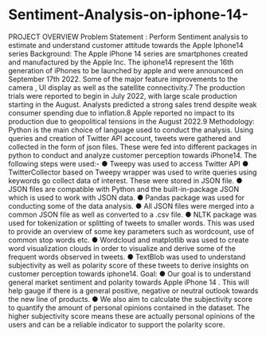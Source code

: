 # Sentiment-Analysis-on-iphone-14-
PROJECT OVERVIEW
Problem Statement : Perform Sentiment analysis to estimate and understand customer 
attitude towards the Apple Iphone14 series
Background:
The Apple iPhone 14 series are smartphones created and manufactured by the Apple Inc. 
The iphone14 represent the 16th generation of iPhones to be launched by apple and were 
announced on September 17th 2022. Some of the major feature improvements to the camera , 
UI display as well as the satellite connectivity.7
The production trials were reported to begin in July 2022, with large scale production starting 
in the August. Analysts predicted a strong sales trend despite weak consumer spending due to 
inflation.8 Apple reported no impact to its production due to geopolitical tensions in the 
August 2022.9
Methodology:
Python is the main choice of language used to conduct the analysis. Using queries and 
creation of Twitter API account, tweets were gathered and collected in the form of json files. 
These were fed into different packages in python to conduct and analyze customer perception 
towards iPhone14. 
The following steps were used:-
● Tweepy was used to access Twitter API
● TwitterCollector based on Tweepy wrapper was used to write queries using 
keywords go collect data of interest. These were stored in JSON file.
● JSON files are compatible with Python and the built-in-package JSON which is used 
to work with JSON data.
● Pandas package was used for conducting some of the data analysis. 
● All JSON files were merged into a common JSON file as well as converted to a .csv 
file.
● NLTK package was used for tokenization or splitting of tweets to smaller words. 
This was used to provide an overview of some key parameters such as wordcount, 
use of common stop words etc.
● Wordcloud and matplotlib was used to create word visualization clouds in order to 
visualize and derive some of the frequent words observed in tweets.
● TextBlob was used to understand subjectivity as well as polarity score of these tweets 
to derive insights on customer perception towards iphone14.
Goal:
● Our goal is to understand general market sentiment and polarity towards Apple 
iPhone 14 . This will help gauge if there is a general positive, negative or neutral 
outlook towards the new line of products. 
● We also aim to calculate the subjectivity score to quantify the amount of personal 
opinions contained in the dataset. The higher subjectivity score means these are 
actually personal opinions of the users and can be a reliable indicator to support the 
polarity score.
